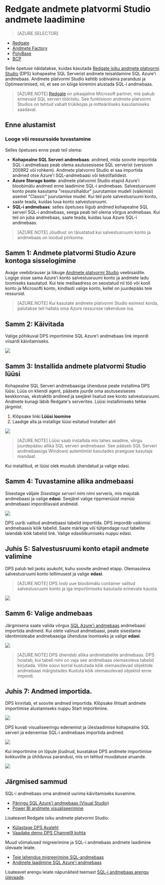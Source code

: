 <properties
   pageTitle="Redgate isiku andmete platvormi Studio abil andmete laadimine SQL-i andmebaas | Microsoft Azure'i"
   description="Saate teada, kuidas kasutada andmete tolliladustamise stsenaariumid Redgate isiku andmete platvormi Studio."
   services="sql-data-warehouse"
   documentationCenter="NA"
   authors="twounder"
   manager="barbkess"
   editor=""/>

<tags
   ms.service="sql-data-warehouse"
   ms.devlang="NA"
   ms.topic="get-started-article"
   ms.tgt_pltfrm="NA"
   ms.workload="data-services"
   ms.date="10/13/2016"
   ms.author="mausher;barbkess"/>


# <a name="load-data-with-redgate-data-platform-studio"></a>Redgate andmete platvormi Studio andmete laadimine

> [AZURE.SELECTOR]
- [Redgate](sql-data-warehouse-load-with-redgate.md)
- [Andmete Factory](sql-data-warehouse-get-started-load-with-azure-data-factory.md)
- [PolyBase](sql-data-warehouse-get-started-load-with-polybase.md)
- [BCP](sql-data-warehouse-load-with-bcp.md)

Selle õpetuse näidatakse, kuidas kasutada [Redgate isiku andmete platvormi Studio](http://www.red-gate.com/products/azure-development/data-platform-studio/) (DPS) kohapealne SQL Serverist andmete teisaldamine SQL Azure'i andmebaas. Andmete platvormi Studio kehtib sobivaima parandusi ja Optimeerimised, nii, et see on kõige kiiremini alustada SQL-i andmebaas.

> [AZURE.NOTE] [Redgate](http://www.red-gate.com) on pikaajaline Microsoft partner, mis pakub erinevaid SQL serveri tööriistu. See funktsioon andmete platvormi Studios on tehtud vabalt trükikojas ja mitteäriliseks kasutamiseks saadaval.

## <a name="before-you-begin"></a>Enne alustamist
### <a name="create-or-identify-resources"></a>Looge või ressursside tuvastamine

Selles õpetuses enne peab teil olema:

- **Kohapealne SQL Serveri andmebaas**: andmed, mida soovite importida SQL-i andmebaas peab olema asutusesisese SQL serverist (versioon 2008R2 või rohkem). Andmete platvormi Studio ei saa importida andmed otse Azure'i SQL-andmebaasi või tekstifailidest.
- **Azure Storage konto**: andmete platvormi Studio etapid Azure'i bloobimälu andmed enne laadimine SQL-i andmebaas. Salvestusruumi konto peate kasutama "ressursihaldur" juurutamise mudeli (vaikimisi) asemel "Classic" juurutamise mudel. Kui teil pole salvestusruumi konto, saate teada, kuidas luua konto salvestusruumi. 
- **SQL-i andmebaas**: selles õpetuses liigub andmed kohapealne SQL serveri SQL-i andmebaas, seega peab teil olema võrgus andmebaas. Kui teil on juba andmebaas, saate teada, kuidas luua Azure SQL-i andmebaas.

> [AZURE.NOTE] Jõudlust on täiustatud kui salvestusruumi konto ja andmebaas on loodud piirkonna.

## <a name="step-1-sign-in-to-data-platform-studio-with-your-azure-account"></a>Samm 1: Andmete platvormi Studio Azure kontoga sisselogimine
Avage veebibrauser ja liikuge [Andmete platvormi Studio](https://www.dataplatformstudio.com/) veebisaidile. Logige sisse sama Azure'i konto salvestusruumi konto ja andmete ladu loomiseks kasutatud. Kui teie meiliaadress on seostatud nii töö või kooli konto ja Microsofti konto, kindlasti valige konto, kellel on juurdepääs teie ressursid.

> [AZURE.NOTE] Kui kasutate andmete platvormi Studio esimest korda, palutakse teil hallata oma Azure ressursse rakenduse loa.

## <a name="step-2-start-the-import-wizard"></a>Samm 2: Käivitada
Valige põhikuval DPS importimine SQL Azure'i andmebaas link impordi viisardi käivitamiseks.

![][1]

## <a name="step-3-install-the-data-platform-studio-gateway"></a>Samm 3: Installida andmete platvormi Studio lüüsi
Kohapealne SQL Serveri andmebaasiga ühenduse peate installima DPS lüüsi. Lüüs on kliendi agent, pääsete juurde oma asutusesiseses keskkonnas, ekstraktib andmed ja seejärel lisatud see konto salvestusruumi. Andmete kunagi läbib Redgate's serverites. Lüüsi installimiseks tehke järgmist.

1.  Klõpsake linki **Lüüsi loomine**
2. Laadige alla ja installige lüüsi esitatud Installeri abil

![][2]

> [AZURE.NOTE] Lüüsi saab installida mis tahes seadme, võrgu juurdepääsu allika SQL serveri andmebaasi. See pääseb SQL Serveri andmebaasiga Windowsi autentimist kasutades praeguse kasutaja mandaat.

Kui installitud, et lüüsi olek muutub ühendatud ja valige edasi.

## <a name="step-4-identify-the-source-database"></a>Samm 4: Tuvastamine allika andmebaasi
Sisestage väljale *Sisestage serveri nimi* nimi serveris, mis majutab andmebaasi ja valige **edasi**. Seejärel valige rippmenüüst menüü andmebaasi imporditavaid andmeid.

![][3]

DPS uurib valitud andmebaasi tabelid importida. DPS impordib vaikimisi andmebaasis kõik tabelid. Saate märkige või tühjendage ruut tabelite laiendab kõik tabelid link. Valige edasiliikumiseks nuppu edasi.

## <a name="step-5-choose-a-storage-account-to-stage-the-data"></a>Juhis 5: Salvestusruumi konto etapil andmete valimine
DPS palub teil jaoks asukoht, kuhu soovite andmed etapp. Olemasoleva salvestusruumi konto tellimusest ja valige **edasi**.

> [AZURE.NOTE] DPS loob uue bloobimälu container valitud salvestusruumi konto ja iga importimiseks kasutada erinevate kausta.

![][4]

## <a name="step-6-select-a-data-warehouse"></a>Samm 6: Valige andmebaas
Järgmisena saate valida võrgus [SQL Azure'i andmebaas](http://aka.ms/sqldw) andmebaasi importida andmeid. Kui olete valinud andmebaasi, peate sisestama identimisteabe andmebaasiga ühenduse loomiseks ja valige **edasi**.

![][5]

> [AZURE.NOTE] DPS ühendab allika andmetabelite andmebaas. DPS hoiatab, kui tabeli nimi on vaja see andmebaas olemasoleva tabelid kirjutada. Võite soovi korral kustutada kõik olemasolevad objektide andmebaas märgistades Kustuta kõik olemasolevad objektid enne impordi.

## <a name="step-7-import-the-data"></a>Juhis 7: Andmed importida.
DPS kinnitab, et soovite andmed importida. Klõpsake lihtsalt andmete importimise alustamiseks nuppu Start importimine.

![][6]

DPS kuvab visualiseeringu edenemist ja üleslaadimise kohapealne SQL serveri ja edenemise SQL-i andmebaas importida andmed.

![][7]

Kui importimine on lõpule jõudnud, kuvatakse DPS andmete importimise kokkuvõte ja ühilduvus parandusi, mis on tehtud muudatuse aruande.

![][8]

## <a name="next-steps"></a>Järgmised sammud
SQL-i andmebaas oma andmeid uurima käivitamiseks kuvamine.

- [Päringu SQL Azure'i andmebaas (Visual Studio)][]
- [Power BI andmete visualiseerimine][]

Lisateavet Redgate isiku andmete platvormi Studio:

- [Külastage DPS Avaleht](http://www.dataplatformstudio.com/)
- [Vaadake demo DPS Channel9 kohta](https://channel9.msdn.com/Blogs/cloud-with-a-silver-lining/Loading-data-into-Azure-SQL-Datawarehouse-with-Redgate-Data-Platform-Studio)

Muud võimalused migreerimine ja SQL-i andmebaas andmete laadimine ülevaate leiate.

- [Teie lahendus migreerimine SQL-andmebaas][]
- [Andmete laadimine SQL Azure'i andmebaas](./sql-data-warehouse-overview-load.md)

Lisateavet arengu leiate näpunäiteid teemast [SQL-i andmebaas arengu ülevaade](./sql-data-warehouse-overview-develop.md).

<!--Image references-->
[1]: media/sql-data-warehouse-redgate/2016-10-05_15-59-56.png
[2]: media/sql-data-warehouse-redgate/2016-10-05_11-16-07.png
[3]: media/sql-data-warehouse-redgate/2016-10-05_11-17-46.png
[4]: media/sql-data-warehouse-redgate/2016-10-05_11-20-41.png
[5]: media/sql-data-warehouse-redgate/2016-10-05_11-31-24.png
[6]: media/sql-data-warehouse-redgate/2016-10-05_11-32-20.png
[7]: media/sql-data-warehouse-redgate/2016-10-05_11-49-53.png
[8]: media/sql-data-warehouse-redgate/2016-10-05_12-57-10.png

<!--Article references-->
[Päringu SQL Azure'i andmebaas (Visual Studio)]: ./sql-data-warehouse-query-visual-studio.md
[Power BI andmete visualiseerimine]: ./sql-data-warehouse-get-started-visualize-with-power-bi.md
[Teie lahendus migreerimine SQL-andmebaas]: ./sql-data-warehouse-overview-migrate.md
[Load data into Azure SQL Data Warehouse]: ./sql-data-warehouse-overview-load.md
[SQL Data Warehouse development overview]: ./sql-data-warehouse-overview-develop.md